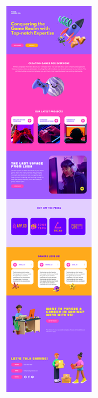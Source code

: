 ![template](https://raw.githubusercontent.com/ShriIraCatalog/resources-two/refs/heads/master/2025/04/20/20250420211134.png)
